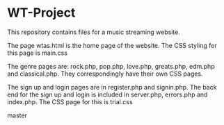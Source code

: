 # WT-Project
This repository contains files for a music streaming website.

The page wtas.html is the home page of the website. The CSS styling for this page is main.css


The genre pages are: rock.php, pop.php, love.php, greats.php, edm.php and classical.php. They correspondingly have their own CSS pages.


The sign up and login pages are in register.php and signin.php. The back end for the sign up and login is included in server.php, errors.php and index.php. The CSS page for this is trial.css


master
